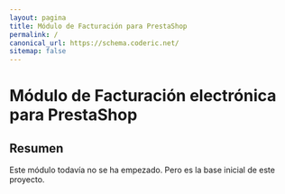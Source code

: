 ```yaml
---
layout: pagina
title: Módulo de Facturación para PrestaShop
permalink: /
canonical_url: https://schema.coderic.net/
sitemap: false
---
```

# Módulo de Facturación electrónica para PrestaShop #

## Resumen ##
Este módulo todavía no se ha empezado. Pero es la base inicial de este proyecto.
